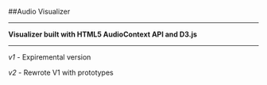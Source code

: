 ##Audio Visualizer

---

**Visualizer built with HTML5 AudioContext API and D3.js**

---

*v1* - Expiremental version

*v2* - Rewrote V1 with prototypes
